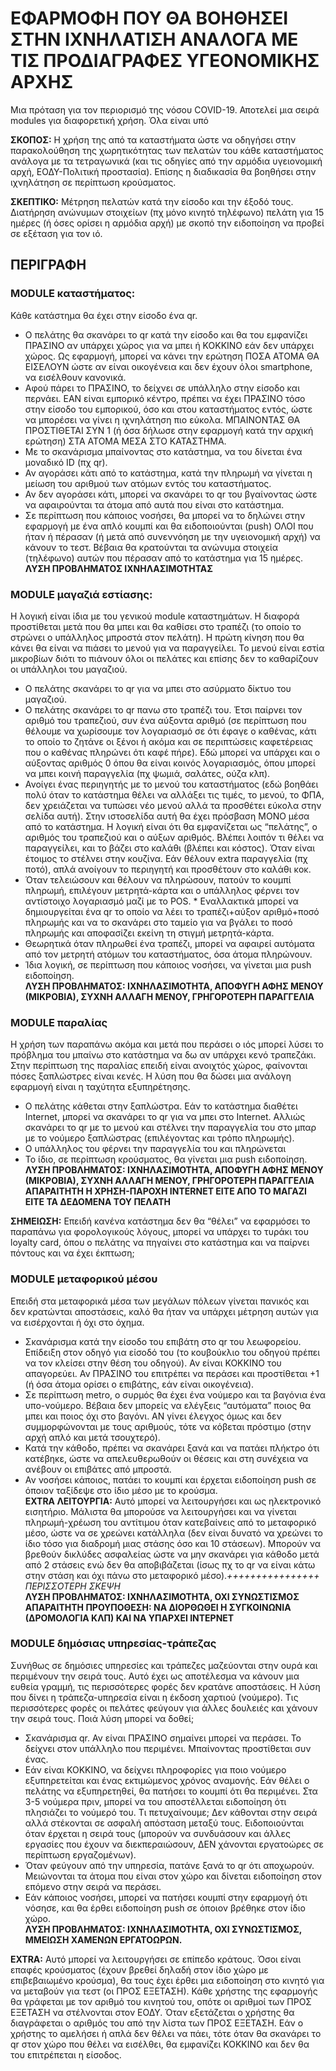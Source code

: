 # ΕΦΑΡΜΟΦΗ ΠΟΥ ΘΑ ΒΟΗΘΗΣΕΙ ΣΤΗΝ ΙΧΝΗΛΑΤΙΣΗ ΑΝΑΛΟΓΑ ΜΕ ΤΙΣ ΠΡΟΔΙΑΓΡΑΦΕΣ ΥΓΕΟΝΟΜΙΚΗΣ ΑΡΧΗΣ
Μια πρόταση για τον περιορισμό της νόσου COVID-19. Αποτελεί μια σειρά modules για διαφορετική χρήση. Όλα είναι υπό 

**ΣΚΟΠΟΣ:** Η χρήση της από τα καταστήματα ώστε να οδηγήσει στην παρακολούθηση της χωρητικότητας των πελατών του κάθε καταστήματος ανάλογα με τα τετραγωνικά (και τις οδηγίες από την αρμόδια υγειονομική αρχή, ΕΟΔΥ-Πολιτική προστασία). Επίσης η διαδικασία θα βοηθήσει στην ιχνηλάτηση σε περίπτωση κρούσματος.

**ΣΚΕΠΤΙΚΟ:**
Μέτρηση πελατών κατά την είσοδο και την έξοδό τους.
Διατήρηση ανώνυμων στοιχείων (πχ μόνο κινητό τηλέφωνο) πελάτη για 15 ημέρες (ή όσες ορίσει η αρμόδια αρχή) με σκοπό την ειδοποίηση να προβεί σε εξέταση για τον ιό.

## ΠΕΡΙΓΡΑΦΗ

### MODULE καταστήματος:
Κάθε κατάστημα θα έχει στην είσοδο ένα qr.
* Ο πελάτης θα σκανάρει το qr κατά την είσοδο και θα του εμφανίζει ΠΡΑΣΙΝΟ αν υπάρχει χώρος για να μπει ή ΚΟΚΚΙΝΟ εάν δεν υπάρχει χώρος. Ως εφαρμογή, μπορεί να κάνει την ερώτηση ΠΟΣΑ ΑΤΟΜΑ ΘΑ ΕΙΣΕΛΟΥΝ ώστε αν είναι οικογένεια και δεν έχουν όλοι smartphone, να εισέλθουν κανονικά.
* Αφού πάρει το ΠΡΑΣΙΝΟ, το δείχνει σε υπάλληλο στην είσοδο και περνάει. ΕΑΝ είναι εμπορικό κέντρο, πρέπει να έχει ΠΡΑΣΙΝΟ τόσο στην είσοδο του εμπορικού, όσο και στου καταστήματος εντός, ώστε να μπορέσει να γίνει η ιχνηλάτηση πιο εύκολα. ΜΠΑΙΝΟΝΤΑΣ ΘΑ ΠΡΟΣΤΙΘΕΤΑΙ ΣΥΝ 1 (ή όσα δήλωσε στην εφαρμογή κατά την αρχική ερώτηση) ΣΤΑ ΑΤΟΜΑ ΜΕΣΑ ΣΤΟ ΚΑΤΑΣΤΗΜΑ.
* Με το σκανάρισμα μπαίνοντας στο κατάστημα, να του δίνεται ένα μοναδικό ID (πχ qr).
* Αν αγοράσει κάτι από το κατάστημα, κατά την πληρωμή να γίνεται η μείωση του αριθμού των ατόμων εντός του καταστήματος. 
* Αν δεν αγοράσει κάτι, μπορεί να σκανάρει το qr του βγαίνοντας ώστε να αφαιρούνται τα άτομα από αυτά που είναι στο κατάστημα.
* Σε περίπτωση που κάποιος νοσήσει, θα μπορεί να το δηλώνει στην εφαρμογή με ένα απλό κουμπί και θα ειδοποιούνται (push) ΟΛΟΙ που ήταν ή πέρασαν (ή μετά από συνεννόηση με την υγειονομική αρχή) να κάνουν το τεστ. Βέβαια θα κρατούνται τα ανώνυμα στοιχεία (τηλέφωνο) αυτών που πέρασαν από το κατάστημα για 15 ημέρες.  
**ΛΥΣΗ ΠΡΟΒΛΗΜΑΤΟΣ ΙΧΝΗΛΑΣΙΜΟΤΗΤΑΣ**

### MODULE μαγαζιά εστίασης:
Η λογική είναι ίδια με του γενικού module καταστημάτων. Η διαφορά προστίθεται μετά που θα μπει και θα καθίσει στο τραπέζι (το οποίο το στρώνει ο υπάλληλος μπροστά στον πελάτη). Η πρώτη κίνηση που θα κάνει θα είναι να πιάσει το μενού για να παραγγείλει. Το μενού είναι εστία μικροβίων διότι το πιάνουν όλοι οι πελάτες και επίσης δεν το καθαρίζουν οι υπάλληλοι του μαγαζιού.
* Ο πελάτης σκανάρει το qr για να μπει στο ασύρματο δίκτυο του μαγαζιού.
* Ο πελάτης σκανάρει το qr πανω στο τραπέζι του. Έτσι παίρνει τον αριθμό του τραπεζιού, συν ένα αύξοντα αριθμό (σε περίπτωση που θέλουμε να χωρίσουμε τον λογαριασμό σε ότι έφαγε ο καθένας, κάτι το οποίο το ζητάνε οι ξένοι ή ακόμα και σε περιπτώσεις καφετέρειας που ο καθένας πληρώνει ότι καφέ πήρε). Εδώ μπορεί να υπάρχει και ο αύξοντας αριθμός 0 όπου θα είναι κοινός λογαριασμός, όπου μπορεί να μπει κοινή παραγγελία (πχ ψωμιά, σαλάτες, ούζα κλπ).
* Ανοίγει ένας περιηγητής με το μενού του καταστήματος (εδώ βοηθάει πολύ όταν το κατάστημα θέλει να αλλάξει τις τιμές, το μενού, το ΦΠΑ, δεν χρειάζεται να τυπώσει νέο μενού αλλά τα προσθέτει εύκολα στην σελίδα αυτή). Στην ιστοσελίδα αυτή θα έχει πρόσβαση ΜΟΝΟ μέσα από το κατάστημα. Η λογική είναι ότι θα εμφανίζεται ως “πελάτης”, ο αριθμός του τραπεζιού και ο αύξων αριθμός. Βλέπει λοιπόν τι θέλει να παραγγείλει, και το βάζει στο καλάθι (βλέπει και κόστος). Όταν είναι έτοιμος το στέλνει στην κουζίνα. Εάν θέλουν extra παραγγελία (πχ ποτό), απλά ανοίγουν το περιηγητή και προσθέτουν στο καλάθι κοκ.
* Όταν τελειώσουν και θέλουν να πληρώσουν, πατούν το κουμπί πληρωμή, επιλέγουν μετρητά-κάρτα και ο υπάλληλος φέρνει τον αντίστοιχο λογαριασμό μαζί με το POS. * Εναλλακτικά μπορεί να δημιουργείται ένα qr το οποίο να λέει το τραπέζι+αύξον αριθμό+ποσό πληρωμής και να το σκανάρει στο ταμείο για να βγάλει το ποσό πληρωμής και αποφασίζει εκείνη τη στιγμή μετρητά-κάρτα.
* Θεωρητικά όταν πληρωθεί ένα τραπέζι, μπορεί να αφαιρεί αυτόματα από τον μετρητή ατόμων του καταστήματος, όσα άτομα πληρώνουν.
* Ίδια λογική, σε περίπτωση που κάποιος νοσήσει, να γίνεται μια push ειδοποίηση.  
**ΛΥΣΗ ΠΡΟΒΛΗΜΑΤΟΣ: ΙΧΝΗΛΑΣΙΜΟΤΗΤΑ, ΑΠΟΦΥΓΗ ΑΦΗΣ ΜΕΝΟΥ (ΜΙΚΡΟΒΙΑ), ΣΥΧΝΗ ΑΛΛΑΓΗ ΜΕΝΟΥ, ΓΡΗΓΟΡΟΤΕΡΗ ΠΑΡΑΓΓΕΛΙΑ**

### MODULE παραλίας
Η χρήση των παραπάνω ακόμα και μετά που περάσει ο ιός μπορεί λύσει το πρόβλημα του μπαίνω στο κατάστημα να δω αν υπάρχει κενό τραπεζάκι. Στην περίπτωση της παραλίας επειδή είναι ανοιχτός χώρος, φαίνονται πόσες ξαπλώστρες είναι κενές. Η λύση που θα δώσει μια ανάλογη εφαρμογή είναι η ταχύτητα εξυπηρέτησης.
* Ο πελάτης κάθεται στην ξαπλώστρα. Εάν το κατάστημα διαθέτει Internet, μπορεί να σκανάρει το qr για να μπει στο Internet. Αλλιώς σκανάρει το qr με το μενού και στέλνει την παραγγελία του στο μπαρ με το νούμερο ξαπλώστρας (επιλέγοντας και τρόπο πληρωμής).
* Ο υπάλληλος του φέρνει την παραγγελία του και πληρώνεται
* Το ίδιο, σε περίπτωση κρούσματος, θα γίνεται μια push ειδοποίηση.  
**ΛΥΣΗ ΠΡΟΒΛΗΜΑΤΟΣ: ΙΧΝΗΛΑΣΙΜΟΤΗΤΑ, ΑΠΟΦΥΓΗ ΑΦΗΣ ΜΕΝΟΥ (ΜΙΚΡΟΒΙΑ), ΣΥΧΝΗ ΑΛΛΑΓΗ ΜΕΝΟΥ, ΓΡΗΓΟΡΟΤΕΡΗ ΠΑΡΑΓΓΕΛΙΑ
ΑΠΑΡΑΙΤΗΤΗ Η ΧΡΗΣΗ-ΠΑΡΟΧΗ INTERNET ΕΙΤΕ ΑΠΟ ΤΟ ΜΑΓΑΖΙ ΕΙΤΕ ΤΑ ΔΕΔΟΜΕΝΑ ΤΟΥ ΠΕΛΑΤΗ**
  
**ΣΗΜΕΙΩΣΗ:** Επειδή κανένα κατάστημα δεν θα “θέλει” να εφαρμόσει το παραπάνω για φορολογικούς λόγους, μπορεί να υπάρχει το τυράκι του loyalty card, όπου ο πελάτης να πηγαίνει στο κατάστημα και να παίρνει πόντους και να έχει έκπτωση;

### MODULE μεταφορικού μέσου
Επειδή στα μεταφορικά μέσα των μεγάλων πόλεων γίνεται πανικός και δεν κρατώνται αποστάσεις, καλό θα ήταν να υπάρχει μέτρηση αυτών για να εισέρχονται ή όχι στο όχημα.
* Σκανάρισμα κατά την είσοδο του επιβάτη στο qr του λεωφορείου. Επίδειξη στον οδηγό για είσοδό του (το κουβούκλιο του οδηγού πρέπει να τον κλείσει στην θέση του οδηγού). Αν είναι ΚΟΚΚΙΝΟ του απαγορεύει. Αν ΠΡΑΣΙΝΟ του επιτρέπει να περάσει και προστίθεται +1 (ή όσα άτομα ορίσει ο επιβάτης, εάν είναι οικογένεια).
* Σε περίπτωση metro, ο συρμός θα έχει ένα νούμερο και τα βαγόνια ένα υπο-νούμερο. Βέβαια δεν μπορείς να ελέγξεις “αυτόματα” ποιος θα μπει και ποιος όχι στο βαγόνι. ΑΝ γίνει έλεγχος όμως και δεν συμμορφώνονται με τους αριθμούς, τότε να κόβεται πρόστιμο (στην αρχή απλό και μετά τσουχτερό).
* Κατά την κάθοδο, πρέπει να σκανάρει ξανά και να πατάει πλήκτρο ότι κατέβηκε, ώστε να απελευθερωθούν οι θέσεις και στη συνέχεια να ανέβουν οι επιβάτες από μπροστά.
* Αν νοσήσει κάποιος, πατάει το κουμπί και έρχεται ειδοποίηση push σε όποιον ταξίδεψε στο ίδιο μέσο με το κρούσμα.  
**EXTRA ΛΕΙΤΟΥΡΓΙΑ:** Αυτό μπορεί να λειτουργήσει και ως ηλεκτρονικό εισητήριο. Μάλιστα θα μπορούσε να λειτουργήσει και να γίνεται πληρωμή-χρέωση του αντίτιμου όταν κατεβαίνεις από το μεταφορικό μέσο, ώστε να σε χρεώνει κατάλληλα (δεν είναι δυνατό να χρεώνει το ίδιο τόσο για διαδρομή μιας στάσης όσο και 10 στάσεων). Μπορούν να βρεθούν δικλύδες ασφαλείας ώστε να μην σκανάρει για κάθοδο μετά από 2 στάσεις ενώ δεν θα αποβιβάζεται (ίσως πχ το qr να είναι κάτω στην στάση και όχι πάνω στο μεταφορικό μέσο).*++++++++++++++++ ΠΕΡΙΣΣΟΤΕΡΗ ΣΚΕΨΗ*   
**ΛΥΣΗ ΠΡΟΒΛΗΜΑΤΟΣ: ΙΧΝΗΛΑΣΙΜΟΤΗΤΑ, ΟΧΙ ΣΥΝΩΣΤΙΣΜΟΣ
ΑΠΑΡΑΙΤΗΤΗ ΠΡΟΥΠΟΘΕΣΗ: ΝΑ ΔΙΟΡΘΩΘΕΙ Η ΣΥΓΚΟΙΝΩΝΙΑ (ΔΡΟΜΟΛΟΓΙΑ ΚΛΠ) ΚΑΙ ΝΑ ΥΠΑΡΧΕΙ ΙΝΤΕΡΝΕΤ**

### MODULE δημόσιας υπηρεσίας-τράπεζας
Συνήθως σε δημόσιες υπηρεσίες και τράπεζες μαζεύονται στην ουρά και περιμένουν την σειρά τους. Αυτό έχει ως αποτέλεσμα να κάνουν μια ευθεία γραμμή, τις περισσότερες φορές δεν κρατάνε αποστάσεις. Η λύση που δίνει η τράπεζα-υπηρεσία είναι η έκδοση χαρτιού (νούμερο). Τις περισσότερες φορές οι πελάτες φεύγουν για άλλες δουλειές και χάνουν την σειρά τους. Ποιά λύση μπορεί να δοθεί;
* Σκανάρισμα qr. Αν είναι ΠΡΑΣΙΝΟ σημαίνει μπορεί να περάσει. Το δείχνει στον υπάλληλο που περιμένει. Μπαίνοντας προστίθεται συν ένας.
* Εάν είναι ΚΟΚΚΙΝΟ, να δείχνει πληροφορίες για ποιο νούμερο εξυπηρετείται και ένας εκτιμώμενος χρόνος αναμονής. Εάν θέλει ο πελάτης να εξυπηρετηθεί, θα πατήσει το κουμπί ότι θα περιμένει. Στα 3-5 νούμερα πριν, μπορεί να του αποστέλλεται ειδοποίηση ότι πλησιάζει το νούμερό του. Τι πετυχαίνουμε; Δεν κάθονται στην σειρά αλλά στέκονται σε ασφαλή απόσταση μεταξύ τους. Ειδοποιούνται όταν έρχεται η σειρά τους (μπορούν να συνδυάσουν και άλλες εργασίες που έχουν να διεκπεραιώσουν, ΔΕΝ χάνονται εργατοώρες σε περίπτωση εργαζομένων).
* Όταν φεύγουν από την υπηρεσία, πατάνε ξανά το qr ότι αποχωρούν. Μειώνονται τα άτομα που είναι στον χώρο και δίνεται ειδοποίηση στον επόμενο στην σειρά να περάσει.
* Εάν κάποιος νοσήσει, μπορεί να πατήσει κουμπί στην εφαρμογή ότι νόσησε, και θα έρθει ειδοποίηση push σε όποιον βρέθηκε στον ίδιο χώρο.  
**ΛΥΣΗ ΠΡΟΒΛΗΜΑΤΟΣ: ΙΧΝΗΛΑΣΙΜΟΤΗΤΑ, ΟΧΙ ΣΥΝΩΣΤΙΣΜΟΣ, ΜΜΕΙΩΣΗ ΧΑΜΕΝΩΝ ΕΡΓΑΤΟΩΡΩΝ.**
  
**EXTRA:** Αυτό μπορεί να λειτουργήσει σε επίπεδο κράτους. Όσοι είναι επαφές κρούσματος (έχουν βρεθεί δηλαδή στον ίδιο χώρο με επιβεβαιωμένο κρούσμα), θα τους έχει έρθει μια ειδοποίηση στο κινητό για να μεταβούν για τεστ (οι ΠΡΟΣ ΕΞΕΤΑΣΗ). Κάθε χρήστης της εφαρμογής θα γράφεται με τον αριθμό του κινητού του, οπότε οι αριθμοί των ΠΡΟΣ ΕΞΕΤΑΣΗ να στέλνονται στον ΕΟΔΥ. Όταν εξετάζεται ο χρήστης θα διαγράφεται ο αριθμός του από την λίστα των ΠΡΟΣ ΕΞΕΤΑΣΗ. Εάν ο χρήστης το αμελήσει ή απλά δεν θέλει να πάει, τότε όταν θα σκανάρει το qr στον χώρο που θέλει να εισέλθει, θα εμφανίζει ΚΟΚΚΙΝΟ και δεν θα του επιτρέπεται η είσοδος.

